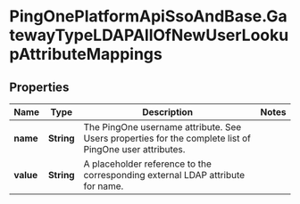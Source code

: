 # PingOnePlatformApiSsoAndBase.GatewayTypeLDAPAllOfNewUserLookupAttributeMappings

## Properties

Name | Type | Description | Notes
------------ | ------------- | ------------- | -------------
**name** | **String** | The PingOne username attribute. See Users properties for the complete list of PingOne user attributes. | 
**value** | **String** | A placeholder reference to the corresponding external LDAP attribute for name. | 


